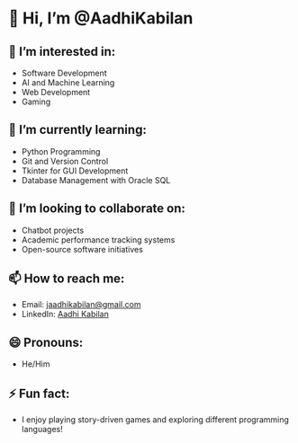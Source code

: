 # 👋 Hi, I’m @AadhiKabilan

## 👀 I’m interested in:
- Software Development
- AI and Machine Learning
- Web Development
- Gaming

## 🌱 I’m currently learning:
- Python Programming
- Git and Version Control
- Tkinter for GUI Development
- Database Management with Oracle SQL

## 💞️ I’m looking to collaborate on:
- Chatbot projects
- Academic performance tracking systems
- Open-source software initiatives

## 📫 How to reach me:
- Email: [jaadhikabilan@gmail.com](mailto:jaadhikabilan@gmail.com)
- LinkedIn: [Aadhi Kabilan](https://www.linkedin.com/in/aadhi-kabilan-b840751bb/)

## 😄 Pronouns:
- He/Him

## ⚡ Fun fact:
- I enjoy playing story-driven games and exploring different programming languages!

